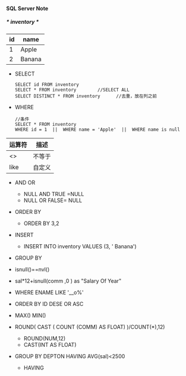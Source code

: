 #### SQL Server Note
##### * inventory *
| id  | name  |
| --- | ---   |
| 1   | Apple |
| 2   | Banana|


* SELECT
  ``` DML
  SELECT id FROM inventory
  SELECT * FROM inventory        //SELECT ALL
  SELECT DISTINCT * FROM inventory      //去重，放在列之前
  ```
* WHERE
  ``` DML
  //条件
  SELECT * FROM inventory
  WHERE id = 1  ||  WHERE name = 'Apple'  ||  WHERE name is null
  ```


| 运算符 | 描述  |
| ---   |  ---  |
|  <>   |  不等于 |
| like  | 自定义 |
* AND OR
  * NULL AND TRUE =NULL
  * NULL OR  FALSE= NULL
* ORDER BY
  * ORDER BY 3,2
* INSERT
  * INSERT INTO inventory VALUES (3, ' Banana')
* GROUP BY

* isnull()==nvl()
* sal*12+isnull(comm ,0 ) as "Salary Of Year"
* WHERE ENAME LIKE '__o%'
* ORDER BY ID DESE OR ASC
* MAX()   MIN()
* ROUND( CAST ( COUNT (COMM) AS FLOAT) )/COUNT(*),12)
  * ROUND(NUM,12)
  * CAST(INT AS FLOAT)
* GROUP BY DEPTON HAVING AVG(sal)<2500
  * HAVING
